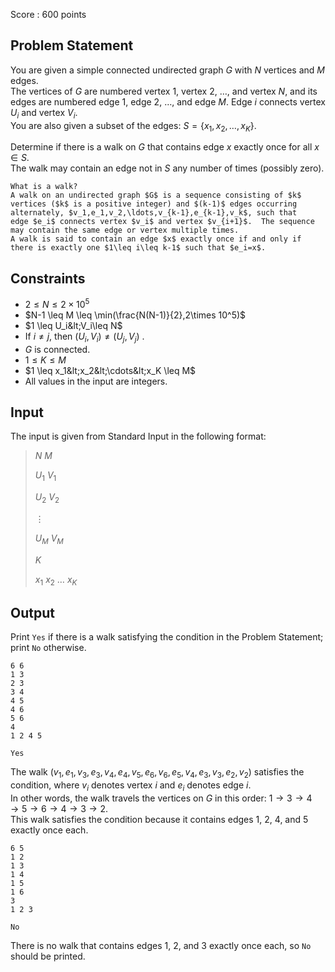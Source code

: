 Score : $600$ points

## Problem Statement

You are given a simple connected undirected graph $G$ with $N$ vertices and $M$ edges.<br>
The vertices of $G$ are numbered vertex $1$, vertex $2$, $\ldots$, and vertex $N$, and its edges are numbered edge $1$, edge $2$, $\ldots$, and edge $M$.
Edge $i$ connects vertex $U_i$ and vertex $V_i$.<br>
You are also given a subset of the edges: $S=\{x_1,x_2,\ldots,x_K\}$.

Determine if there is a walk on $G$ that contains edge $x$ exactly once for all $x \in S$.<br>
The walk may contain an edge not in $S$ any number of times (possibly zero).

    What is a walk?
    A walk on an undirected graph $G$ is a sequence consisting of $k$ vertices ($k$ is a positive integer) and $(k-1)$ edges occurring alternately, $v_1,e_1,v_2,\ldots,v_{k-1},e_{k-1},v_k$, such that
    edge $e_i$ connects vertex $v_i$ and vertex $v_{i+1}$.  The sequence may contain the same edge or vertex multiple times.
    A walk is said to contain an edge $x$ exactly once if and only if there is exactly one $1\leq i\leq k-1$ such that $e_i=x$.

## Constraints

- $2 \leq N \leq 2\times 10^5$
- $N-1 \leq M \leq \min(\frac{N(N-1)}{2},2\times 10^5)$
- $1 \leq U_i&lt;V_i\leq N$
- If $i\neq j$, then $(U_i,V_i)\neq (U_j,V_j)$ .
- $G$ is connected.
- $1 \leq K \leq M$
- $1 \leq x_1&lt;x_2&lt;\cdots&lt;x_K \leq M$
- All values in the input are integers.

## Input

The input is given from Standard Input in the following format:

> $N$ $M$
> 
> $U_1$ $V_1$
> 
> $U_2$ $V_2$
> 
> $\vdots$
> 
> $U_M$ $V_M$
> 
> $K$
> 
> $x_1$ $x_2$ $\ldots$ $x_K$

## Output

Print `Yes` if there is a walk satisfying the condition in the Problem Statement; print `No` otherwise.

```input1
6 6
1 3
2 3
3 4
4 5
4 6
5 6
4
1 2 4 5
```

```output1
Yes
```

The walk $(v_1,e_1,v_3,e_3,v_4,e_4,v_5,e_6,v_6,e_5,v_4,e_3,v_3,e_2,v_2)$ satisfies the condition, where $v_i$ denotes vertex $i$ and $e_i$ denotes edge $i$.<br>
In other words, the walk travels the vertices on $G$ in this order: $1\to 3\to 4\to 5\to 6\to 4\to 3\to 2$.<br>
This walk satisfies the condition because it contains edges $1$, $2$, $4$, and $5$ exactly once each.

```input2
6 5
1 2
1 3
1 4
1 5
1 6
3
1 2 3
```

```output2
No
```

There is no walk that contains edges $1$, $2$, and $3$ exactly once each, so `No` should be printed.